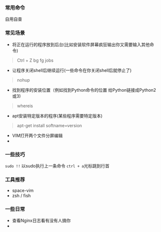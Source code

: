 ### 常用命令
自用自查
### 常见场景
* 将正在运行的程序放到后台(比如安装软件屏幕疯狂输出你又需要输入其他命令)
> Ctrl + Z bg fg jobs
* 让程序关闭shell后继续运行(一些命令在你关闭shell后就停止了)
> nohup
* 找到程序的安装位置（例如找到Python命令的位置 给Python链接成Python2或3)
> whereis
* apt安装特定版本的程序(某些程序需要特定版本)
> apt-get install softname=version
* VIM打开两个文件分屏编辑
* 

### 一些技巧
`sudo !!` 以sudo执行上一条命令
`ctrl + a`光标跳到行首
### 工具推荐
* space-vim
* zsh / fish
### 一些日常
* 查看Nginx日志看有没有人搞你
* 
